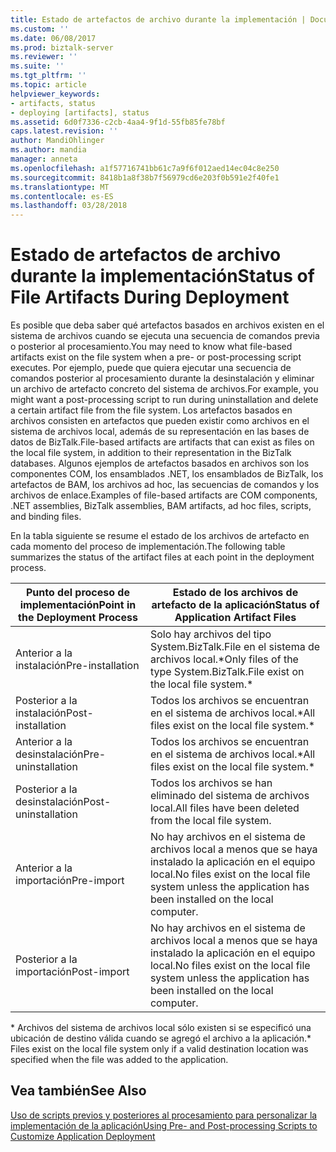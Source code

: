 ```yaml
---
title: Estado de artefactos de archivo durante la implementación | Documentos de Microsoft
ms.custom: ''
ms.date: 06/08/2017
ms.prod: biztalk-server
ms.reviewer: ''
ms.suite: ''
ms.tgt_pltfrm: ''
ms.topic: article
helpviewer_keywords:
- artifacts, status
- deploying [artifacts], status
ms.assetid: 6d0f7336-c2cb-4aa4-9f1d-55fb85fe78bf
caps.latest.revision: ''
author: MandiOhlinger
ms.author: mandia
manager: anneta
ms.openlocfilehash: a1f57716741bb61c7a9f6f012aed14ec04c8e250
ms.sourcegitcommit: 8418b1a8f38b7f56979cd6e203f0b591e2f40fe1
ms.translationtype: MT
ms.contentlocale: es-ES
ms.lasthandoff: 03/28/2018
---
```

# <a name="status-of-file-artifacts-during-deployment"></a><span data-ttu-id="0bae3-102">Estado de artefactos de archivo durante la implementación</span><span class="sxs-lookup"><span data-stu-id="0bae3-102">Status of File Artifacts During Deployment</span></span>
<span data-ttu-id="0bae3-103">Es posible que deba saber qué artefactos basados en archivos existen en el sistema de archivos cuando se ejecuta una secuencia de comandos previa o posterior al procesamiento.</span><span class="sxs-lookup"><span data-stu-id="0bae3-103">You may need to know what file-based artifacts exist on the file system when a pre- or post-processing script executes.</span></span> <span data-ttu-id="0bae3-104">Por ejemplo, puede que quiera ejecutar una secuencia de comandos posterior al procesamiento durante la desinstalación y eliminar un archivo de artefacto concreto del sistema de archivos.</span><span class="sxs-lookup"><span data-stu-id="0bae3-104">For example, you might want a post-processing script to run during uninstallation and delete a certain artifact file from the file system.</span></span> <span data-ttu-id="0bae3-105">Los artefactos basados en archivos consisten en artefactos que pueden existir como archivos en el sistema de archivos local, además de su representación en las bases de datos de BizTalk.</span><span class="sxs-lookup"><span data-stu-id="0bae3-105">File-based artifacts are artifacts that can exist as files on the local file system, in addition to their representation in the BizTalk databases.</span></span> <span data-ttu-id="0bae3-106">Algunos ejemplos de artefactos basados en archivos son los componentes COM, los ensamblados .NET, los ensamblados de BizTalk, los artefactos de BAM, los archivos ad hoc, las secuencias de comandos y los archivos de enlace.</span><span class="sxs-lookup"><span data-stu-id="0bae3-106">Examples of file-based artifacts are COM components, .NET assemblies, BizTalk assemblies, BAM artifacts, ad hoc files, scripts, and binding files.</span></span>  
  
 <span data-ttu-id="0bae3-107">En la tabla siguiente se resume el estado de los archivos de artefacto en cada momento del proceso de implementación.</span><span class="sxs-lookup"><span data-stu-id="0bae3-107">The following table summarizes the status of the artifact files at each point in the deployment process.</span></span>  
  
|<span data-ttu-id="0bae3-108">Punto del proceso de implementación</span><span class="sxs-lookup"><span data-stu-id="0bae3-108">Point in the Deployment Process</span></span>|<span data-ttu-id="0bae3-109">Estado de los archivos de artefacto de la aplicación</span><span class="sxs-lookup"><span data-stu-id="0bae3-109">Status of Application Artifact Files</span></span>|  
|-------------------------------------|------------------------------------------|  
|<span data-ttu-id="0bae3-110">Anterior a la instalación</span><span class="sxs-lookup"><span data-stu-id="0bae3-110">Pre-installation</span></span>|<span data-ttu-id="0bae3-111">Solo hay archivos del tipo System.BizTalk.File en el sistema de archivos local.\*</span><span class="sxs-lookup"><span data-stu-id="0bae3-111">Only files of the type System.BizTalk.File exist on the local file system.\*</span></span>|  
|<span data-ttu-id="0bae3-112">Posterior a la instalación</span><span class="sxs-lookup"><span data-stu-id="0bae3-112">Post-installation</span></span>|<span data-ttu-id="0bae3-113">Todos los archivos se encuentran en el sistema de archivos local.\*</span><span class="sxs-lookup"><span data-stu-id="0bae3-113">All files exist on the local file system.\*</span></span>|  
|<span data-ttu-id="0bae3-114">Anterior a la desinstalación</span><span class="sxs-lookup"><span data-stu-id="0bae3-114">Pre-uninstallation</span></span>|<span data-ttu-id="0bae3-115">Todos los archivos se encuentran en el sistema de archivos local.\*</span><span class="sxs-lookup"><span data-stu-id="0bae3-115">All files exist on the local file system.\*</span></span>|  
|<span data-ttu-id="0bae3-116">Posterior a la desinstalación</span><span class="sxs-lookup"><span data-stu-id="0bae3-116">Post-uninstallation</span></span>|<span data-ttu-id="0bae3-117">Todos los archivos se han eliminado del sistema de archivos local.</span><span class="sxs-lookup"><span data-stu-id="0bae3-117">All files have been deleted from the local file system.</span></span>|  
|<span data-ttu-id="0bae3-118">Anterior a la importación</span><span class="sxs-lookup"><span data-stu-id="0bae3-118">Pre-import</span></span>|<span data-ttu-id="0bae3-119">No hay archivos en el sistema de archivos local a menos que se haya instalado la aplicación en el equipo local.</span><span class="sxs-lookup"><span data-stu-id="0bae3-119">No files exist on the local file system unless the application has been installed on the local computer.</span></span>|  
|<span data-ttu-id="0bae3-120">Posterior a la importación</span><span class="sxs-lookup"><span data-stu-id="0bae3-120">Post-import</span></span>|<span data-ttu-id="0bae3-121">No hay archivos en el sistema de archivos local a menos que se haya instalado la aplicación en el equipo local.</span><span class="sxs-lookup"><span data-stu-id="0bae3-121">No files exist on the local file system unless the application has been installed on the local computer.</span></span>|  
  
 <span data-ttu-id="0bae3-122">\* Archivos del sistema de archivos local sólo existen si se especificó una ubicación de destino válida cuando se agregó el archivo a la aplicación.</span><span class="sxs-lookup"><span data-stu-id="0bae3-122">\* Files exist on the local file system only if a valid destination location was specified when the file was added to the application.</span></span>  
  
## <a name="see-also"></a><span data-ttu-id="0bae3-123">Vea también</span><span class="sxs-lookup"><span data-stu-id="0bae3-123">See Also</span></span>  
 [<span data-ttu-id="0bae3-124">Uso de scripts previos y posteriores al procesamiento para personalizar la implementación de la aplicación</span><span class="sxs-lookup"><span data-stu-id="0bae3-124">Using Pre- and Post-processing Scripts to Customize Application Deployment</span></span>](../core/using-pre-and-post-processing-scripts-to-customize-application-deployment.md)
